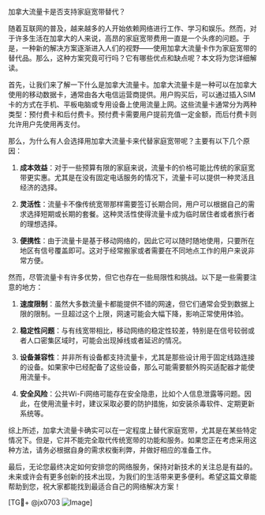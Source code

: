 加拿大流量卡是否支持家庭宽带替代？

随着互联网的普及，越来越多的人开始依赖网络进行工作、学习和娱乐。然而，对于许多生活在加拿大的人来说，高昂的家庭宽带费用一直是一个头疼的问题。于是，一种新的解决方案逐渐进入人们的视野——使用加拿大流量卡作为家庭宽带的替代品。那么，这种方案究竟可行吗？它有哪些优点和缺点呢？本文将为您详细解读。

首先，让我们来了解一下什么是加拿大流量卡。加拿大流量卡是一种可以在加拿大使用的移动数据卡，通常由各大电信运营商提供。用户购买后，可以通过插入SIM卡的方式在手机、平板电脑或专用设备上使用流量上网。这些流量卡通常分为两种类型：预付费卡和后付费卡。预付费卡需要用户提前充值一定金额，而后付费卡则允许用户先使用再支付。

那么，为什么有人会选择用加拿大流量卡来代替家庭宽带呢？主要有以下几个原因：

1. **成本效益**：对于一些预算有限的家庭来说，流量卡的价格可能比传统的家庭宽带更实惠。尤其是在没有固定电话服务的情况下，流量卡可以提供一种灵活且经济的选择。

2. **灵活性**：流量卡不像传统宽带那样需要签订长期合同，用户可以根据自己的需求选择短期或长期的套餐。这种灵活性使得流量卡成为临时居住者或者旅行者的理想选择。

3. **便携性**：由于流量卡是基于移动网络的，因此它可以随时随地使用，只要所在地区有信号覆盖即可。这对于经常搬家或者需要在不同地点工作的用户来说非常方便。

然而，尽管流量卡有许多优势，但它也存在一些局限性和挑战。以下是一些需要注意的地方：

1. **速度限制**：虽然大多数流量卡都能提供不错的网速，但它们通常会受到数据上限的限制。一旦超过这个上限，网速可能会大幅下降，影响正常使用体验。

2. **稳定性问题**：与有线宽带相比，移动网络的稳定性较差，特别是在信号较弱或者人口密集区域时，可能会出现掉线或者延迟的情况。

3. **设备兼容性**：并非所有设备都支持流量卡，尤其是那些设计用于固定线路连接的设备。如果家中已经配备了这些设备，那么可能需要额外购买适配器才能使用流量卡。

4. **安全风险**：公共Wi-Fi网络可能存在安全隐患，比如个人信息泄露等问题。因此，在使用流量卡时，建议采取必要的防护措施，如安装杀毒软件、定期更新系统等。

综上所述，加拿大流量卡确实可以在一定程度上替代家庭宽带，尤其是在某些特定情况下。但是，它并不能完全取代传统宽带的功能和服务。如果您正在考虑采用这种方法，请务必根据自身的需求权衡利弊，并做好相应的准备工作。

最后，无论您最终决定如何安排您的网络服务，保持对新技术的关注总是有益的。未来或许会有更多创新的技术出现，为我们的生活带来更多便利。希望这篇文章能帮助到您，祝大家都能找到最适合自己的网络解决方案！

[TG💪+ @jx0703 ![Image](https://github.com/user-attachments/assets/dbca1d08-cadb-493c-b0ec-ad6f7a83f270)]